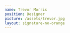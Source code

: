 ```yaml
---
name: Trevor Morris
position: Designer
picture: /assets/trevor.jpg
layout: signature-no-orange
---
```

